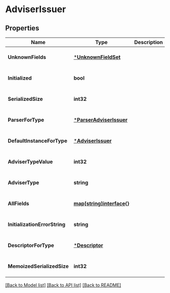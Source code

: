 # AdviserIssuer

## Properties
Name | Type | Description | Notes
------------ | ------------- | ------------- | -------------
**UnknownFields** | [***UnknownFieldSet**](UnknownFieldSet.md) |  | [optional] [default to null]
**Initialized** | **bool** |  | [optional] [default to null]
**SerializedSize** | **int32** |  | [optional] [default to null]
**ParserForType** | [***ParserAdviserIssuer**](ParserAdviserIssuer.md) |  | [optional] [default to null]
**DefaultInstanceForType** | [***AdviserIssuer**](AdviserIssuer.md) |  | [optional] [default to null]
**AdviserTypeValue** | **int32** |  | [optional] [default to null]
**AdviserType** | **string** |  | [optional] [default to null]
**AllFields** | [**map[string]interface{}**](interface{}.md) |  | [optional] [default to null]
**InitializationErrorString** | **string** |  | [optional] [default to null]
**DescriptorForType** | [***Descriptor**](Descriptor.md) |  | [optional] [default to null]
**MemoizedSerializedSize** | **int32** |  | [optional] [default to null]

[[Back to Model list]](../README.md#documentation-for-models) [[Back to API list]](../README.md#documentation-for-api-endpoints) [[Back to README]](../README.md)

